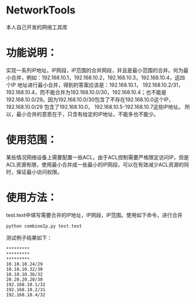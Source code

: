 # NetworkTools
本人自己开发的网络工具库

# 功能说明：
实现一系列IP地址，IP网段，IP范围的合并网段，并且是最小范围的合并。何为最小合并，例如：192.168.10.1，192.168.10.2，192.168.10.3，192.168.10.4，这四个IP
地址进行最小合并，得到的答案应该是：192.168.10.1， 192.168.10.2/31，192.168.10.4，而不能合并为192.168.10.0/30，192.168.10.4；也不能是
192.168.10.0/29。因为192.168.10.0/30包含了不存在192.168.10.0这个IP，192.168.10.0/29 包含了192.168.10.0， 192.168.10.5-192.168.10.7这些IP地址。
所以，最小合并的意思在于，只含有给定的IP地址，不能多也不能少。

# 使用范围：
某些情况网络设备上需要配置一些ACL，由于ACL控制需要严格限定访问IP，但是ACL资源有限，使用最小合并成一些最小的IP网段，可以在有效减少ACL资源的同时，保证最小访问权限。

# 使用方法：
test.text中填写需要合并的IP地址，IP网段，IP范围。使用如下命令，进行合并

    python combineIp.py test.text
    
测试例子结果如下：

    *********
    *********
    *********
    10.10.10.24/29
    10.10.10.32/30
    10.10.10.36/32
    20.20.20.20/30
    192.168.10.1/32
    192.168.10.2/31
    192.168.10.4/32
